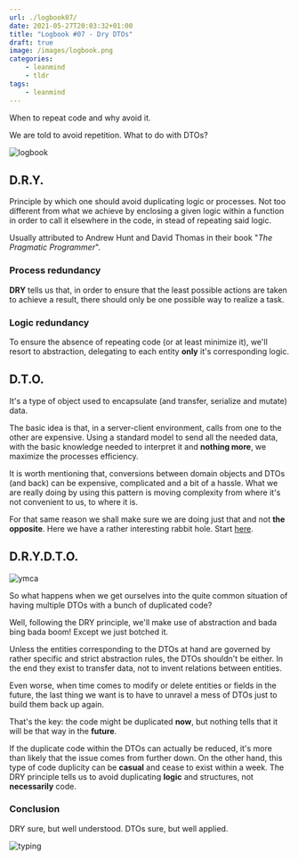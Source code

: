 ```yaml
---
url: ./logbook07/
date: 2021-05-27T20:03:32+01:00
title: "Logbook #07 - Dry DTOs"
draft: true
image: /images/logbook.png
categories:
    - leanmind
    - tldr
tags:
    - leanmind
---
```


When to repeat code and why avoid it.

<!--more-->

We are told to avoid repetition. What to do with DTOs?

![logbook](../../../images/ship.gif)

## D.R.Y.

Principle by which one should avoid duplicating logic or processes.
Not too different from what we achieve by enclosing a given logic within a function in order to call it elsewhere in the code, in stead of repeating said logic.

Usually attributed to Andrew Hunt and David Thomas in their book "_The Pragmatic Programmer_".

### Process redundancy

**DRY** tells us that, in order to ensure that the least possible actions are taken to achieve a result, there should only be one possible way to realize a task.

### Logic redundancy

To ensure the absence of repeating code (or at least minimize it), we'll resort to abstraction, delegating to each entity **only** it's corresponding logic.

## D.T.O.

It's a type of object used to encapsulate (and transfer, serialize and mutate) data.

The basic idea is that, in a server-client environment, calls from one to the other are expensive.
Using a standard model to send all the needed data, with the basic knowledge needed to interpret it and **nothing more**, we maximize the processes efficiency.

It is worth mentioning that, conversions between domain objects and DTOs (and back) can be expensive, complicated and a bit of a hassle.
What we are really doing by using this pattern is moving complexity from where it's not convenient to us, to where it is.

For that same reason we shall make sure we are doing just that and not **the opposite**.
Here we have a rather interesting rabbit hole. Start [here](https://martinfowler.com/bliki/LocalDTO.html).

## D.R.Y.D.T.O.

![ymca](../../../images/ymca.gif)

So what happens when we get ourselves into the quite common situation of having multiple DTOs with a bunch of duplicated code?

Well, following the DRY principle, we'll make use of abstraction and bada bing bada boom!
Except we just botched it.

Unless the entities corresponding to the DTOs at hand are governed by rather specific and strict abstraction rules, the DTOs shouldn't be either.
In the end they exist to transfer data, not to invent relations between entities.

Even worse, when time comes to modify or delete entities or fields in the future, the last thing we want is to have to unravel a mess of DTOs just to build them back up again.

That's the key: the code might be duplicated **now**, but nothing tells that it will be that way in the **future**.

If the duplicate code within the DTOs can actually be reduced, it's more than likely that the issue comes from further down.
On the other hand, this type of code duplicity can be **casual** and cease to exist within a week.
The DRY principle tells us to avoid duplicating **logic** and structures, not **necessarily** code.

### Conclusion

DRY sure, but well understood.
DTOs sure, but well applied.

![typing](../../../images/typing.gif)
